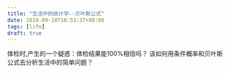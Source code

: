 ```yaml
---
title: "生活中的统计学--贝叶斯公式"
date: 2018-09-18T10:53:37+08:00
tags: [life]
draft: true
---
```


体检时,产生的一个疑惑：体检结果能100%相信吗？
该如何用条件概率和贝叶斯公式去分析生活中的简单问题？
<!--more-->
